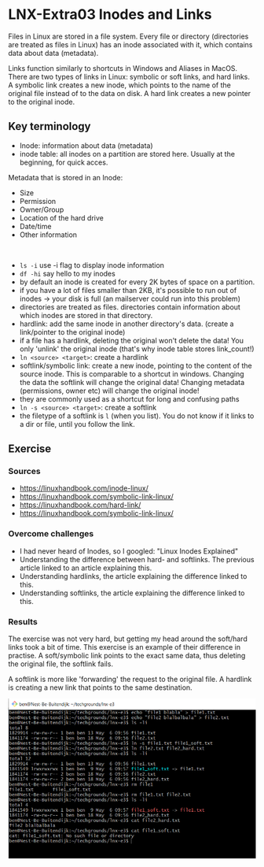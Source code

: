 # LNX-Extra03 Inodes and Links
Files in Linux are stored in a file system. Every file or directory (directories are treated as files in Linux) has an inode associated with it, which contains data about data (metadata).  

Links function similarly to shortcuts in Windows and Aliases in MacOS. There are two types of links in Linux: symbolic or soft links, and hard links.  
A symbolic link creates a new inode, which points to the name of the original file instead of to the data on disk.
A hard link creates a new pointer to the original inode.  


## Key terminology
- Inode: information about data (metadata) 
- inode table: all inodes on a partition are stored here. Usually at the beginning, for quick acces.

Metadata that is stored in an Inode:
- Size
- Permission
- Owner/Group
- Location of the hard drive
- Date/time
- Other information

<br>

- `ls -i` use -i flag to display inode information
- `df -hi` say hello to my inodes
- by default an inode is created for every 2K bytes of space on a partition.
- if you have a lot of files smaller than 2KB, it's possible to run out of inodes -> your disk is full (an mailserver could run into this problem)
- directories are treated as files. directories contain information about which inodes are stored in that directory.
- hardlink: add the same inode in another directory's data. (create a link/pointer to the original inode)
- if a file has a hardlink, deleting the original won't delete the data! You only 'unlink' the original inode (that's why inode table stores link_count!)
- `ln <source> <target>`: create a hardlink
- softlink/symbolic link: create a new inode, pointing to the content of the source inode. This is comparable to a shortcut in windows. Changing the data the softlink will change the original data! Changing metadata (permissions, owner etc) will change the original inode!
- they are commonly used as a shortcut for long and confusing paths
- `ln -s <source> <target>`: create a softlink
- the filetype of a softlink is `l` (when you list). You do not know if it links to a dir or file, until you follow the link.

## Exercise
### Sources
- https://linuxhandbook.com/inode-linux/
- https://linuxhandbook.com/symbolic-link-linux/
- https://linuxhandbook.com/hard-link/
- https://linuxhandbook.com/symbolic-link-linux/

### Overcome challenges
- I had never heard of Inodes, so I googled: "Linux Inodes Explained"
- Understanding the difference between hard- and softlinks. The previous article linked to an article explaining this.
- Understanding hardlinks, the article explaining the difference linked to this.
- Understanding softlinks, the article explaining the difference linked to this.

### Results
The exercise was not very hard, but getting my head around the soft/hard links took a bit of time. This exercise is an example of their difference in practise. A soft/symbolic link points to the exact same data, thus deleting the original file, the softlink fails.  

A softlink is more like 'forwarding' the request to the original file. A hardlink is creating a new link that points to the same destination. 

![LNX-Extra03 screenshot](../00_includes/LNX-Extra03.png)
